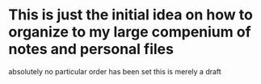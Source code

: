 # This is just the initial idea on how to organize to my large compenium of notes and personal files
absolutely no particular order has been set
this is merely a draft
